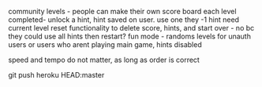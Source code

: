 community levels - people can make their own
score board
each level completed- unlock a hint, hint saved on user. use one they -1 hint
need current level 
reset functionality to delete score, hints, and start over - no bc they could use all hints then restart?
fun mode - randoms levels for unauth users or users who arent playing main game, hints disabled

speed and tempo do not matter, as long as order is correct

git push heroku HEAD:master